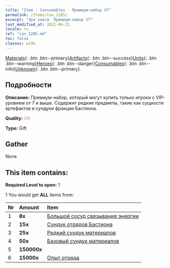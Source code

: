 ```yaml
---
title: "Item - Consumables - Премиум-набор V7"
permalink: /Items/con_1285/
excerpt: "Эра хаоса  Премиум-набор V7"
last_modified_at: 2021-04-21
locale: ru
ref: "con_1285.md"
toc: false
classes: wide
---
```

 [Materials](/ru/Items/){: .btn .btn--primary}[Artifacts](/ru/Items/Artifacts/){: .btn .btn--success}[Units](/ru/Items/Units/){: .btn .btn--warning}[Heroes](/ru/Items/Heroes/){: .btn .btn--danger}[Consumables](/ru/Items/Consumables/){: .btn .btn--info}[Unknown](/ru/Items/Unknown/){: .btn .btn--primary}

## Подробности
 **Описание:** Премиум-набор, который могут купить только игроки с VIP-уровнем от 7 и выше. Содержит редкие предметы, такие как сущности артефактов и сундуки фракции Бастиона.

 **Quality:** <span style="color: #DA70D6">OK</span>

 **Type:** Gift

## Gather

  None

## This item contains:

 **Required Level to open:** 1

 1 You would get **ALL** items  from:

  | Nr | Amount |     Item    |
  |:---|:-------|:------------|
  | 1 |  **8x** | [Большой сосуд связывания энергии](/ru/Items/con_726/) |  | 
  | 2 |  **15x** | [Сундук отрядов Бастиона](/ru/Items/con_1270/) |  | 
  | 3 |  **25x** | [Редкий сундук материалов](/ru/Items/con_757/) |  | 
  | 4 |  **50x** | [Базовый сундук материалов](/ru/Items/con_756/) |  | 
  | 5 |  **150000x** | <i class="fas fa-coins"/> |  | 
  | 6 |  **15000x** | [Опыт отряда](/ru/Items/con_902/) |  | 
